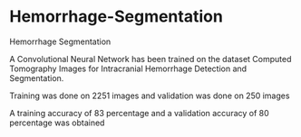 # Hemorrhage-Segmentation
Hemorrhage Segmentation

A Convolutional Neural Network has been trained on the dataset  Computed Tomography Images for Intracranial Hemorrhage Detection and Segmentation.

Training was done on 2251 images and validation was done on 250 images

A training accuracy of 83 percentage and a validation accuracy of 80 percentage was obtained
